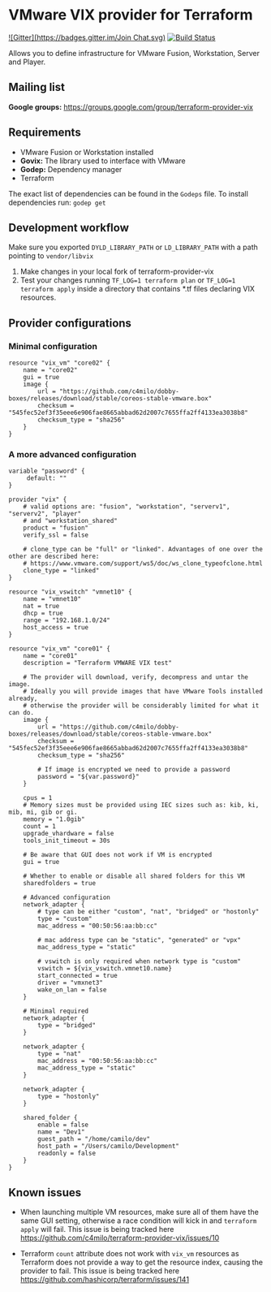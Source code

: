 # VMware VIX provider for Terraform
[![Gitter](https://badges.gitter.im/Join Chat.svg)](https://gitter.im/cloudescape/terraform-provider-vix?utm_source=badge&utm_medium=badge&utm_campaign=pr-badge&utm_content=badge)
[![Build Status](https://travis-ci.org/cloudescape/terraform-provider-vix.svg?branch=master)](https://travis-ci.org/cloudescape/terraform-provider-vix)

Allows you to define infrastructure for VMware Fusion, Workstation, Server and Player.

## Mailing list
**Google groups:** https://groups.google.com/group/terraform-provider-vix

## Requirements
* VMware Fusion or Workstation installed
* **Govix:** The library used to interface with VMware
* **Godep:** Dependency manager
* Terraform

The exact list of dependencies can be found in the `Godeps` file. To install dependencies run: `godep get`


## Development workflow
Make sure you exported `DYLD_LIBRARY_PATH` or `LD_LIBRARY_PATH` with a path pointing to `vendor/libvix`

1. Make changes in your local fork of terraform-provider-vix
3. Test your changes running `TF_LOG=1 terraform plan` or `TF_LOG=1 terraform apply` inside a directory that contains *.tf files declaring VIX resources.

## Provider configurations

### Minimal configuration
```
resource "vix_vm" "core02" {
	name = "core02"
	gui = true
	image {
        url = "https://github.com/c4milo/dobby-boxes/releases/download/stable/coreos-stable-vmware.box"
        checksum = "545fec52ef3f35eee6e906fae8665abbad62d2007c7655ffa2ff4133ea3038b8"
        checksum_type = "sha256"
    }
}
```

### A more advanced configuration
```
variable "password" {
     default: ""
}

provider "vix" {
    # valid options are: "fusion", "workstation", "serverv1", "serverv2", "player"
    # and "workstation_shared"
    product = "fusion"
    verify_ssl = false

    # clone_type can be "full" or "linked". Advantages of one over the other are described here:
    # https://www.vmware.com/support/ws5/doc/ws_clone_typeofclone.html
    clone_type = "linked"
}

resource "vix_vswitch" "vmnet10" {
    name = "vmnet10"
    nat = true
    dhcp = true
    range = "192.168.1.0/24"
    host_access = true
}

resource "vix_vm" "core01" {
    name = "core01"
    description = "Terraform VMWARE VIX test"

	# The provider will download, verify, decompress and untar the image. 
	# Ideally you will provide images that have VMware Tools installed already,
	# otherwise the provider will be considerably limited for what it can do.
    image {
        url = "https://github.com/c4milo/dobby-boxes/releases/download/stable/coreos-stable-vmware.box"
        checksum = "545fec52ef3f35eee6e906fae8665abbad62d2007c7655ffa2ff4133ea3038b8"
        checksum_type = "sha256"

        # If image is encrypted we need to provide a password
        password = "${var.password}"
    }

    cpus = 1
    # Memory sizes must be provided using IEC sizes such as: kib, ki, mib, mi, gib or gi.
    memory = "1.0gib"
    count = 1
    upgrade_vhardware = false
    tools_init_timeout = 30s

    # Be aware that GUI does not work if VM is encrypted
    gui = true

    # Whether to enable or disable all shared folders for this VM
    sharedfolders = true

    # Advanced configuration
    network_adapter {
        # type can be either "custom", "nat", "bridged" or "hostonly"
	    type = "custom"
	    mac_address = "00:50:56:aa:bb:cc"

	    # mac address type can be "static", "generated" or "vpx"
	    mac_address_type = "static"

	    # vswitch is only required when network type is "custom"
	    vswitch = ${vix_vswitch.vmnet10.name}
	    start_connected = true
	    driver = "vmxnet3"
	    wake_on_lan = false
    }

    # Minimal required
    network_adapter {
	    type = "bridged"
    }
    
    network_adapter {
        type = "nat"
        mac_address = "00:50:56:aa:bb:cc"
        mac_address_type = "static"
    }

    network_adapter {
        type = "hostonly"
    }

    shared_folder {
        enable = false
        name = "Dev1"
        guest_path = "/home/camilo/dev"
        host_path = "/Users/camilo/Development"
        readonly = false
    }
}
```


## Known issues
* When launching multiple VM resources, make sure all of them have the same GUI setting, otherwise a race condition will kick in and `terraform apply` will fail. This issue is being tracked here https://github.com/c4milo/terraform-provider-vix/issues/10

* Terraform `count` attribute does not work with `vix_vm` resources as Terraform does not provide a way to get the resource index, causing the provider to fail. This issue is being tracked here https://github.com/hashicorp/terraform/issues/141


